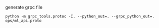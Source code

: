 generate grpc file
```
python -m grpc_tools.protoc -I. --python_out=. --grpc_python_out=. ops/ml_api.proto
```